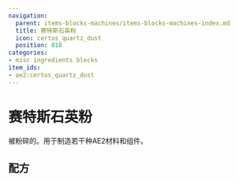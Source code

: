 ```yaml
---
navigation:
  parent: items-blocks-machines/items-blocks-machines-index.md
  title: 赛特斯石英粉
  icon: certus_quartz_dust
  position: 010
categories:
- misc ingredients blocks
item_ids:
- ae2:certus_quartz_dust
---
```


# 赛特斯石英粉

<ItemImage id="certus_quartz_dust" scale="4" />

被<ItemLink id="inscriber" />粉碎的<ItemLink id="certus_quartz_crystal" />。用于制造若干种AE2材料和组件。

## 配方

<RecipeFor id="certus_quartz_dust" />
